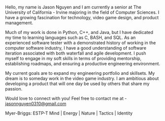 Hello, my name is Jason Nguyen and I am currently a senior at The University of California - Irvine majoring in the field of Computer Sciences. I have a growing fascination for technology, video game design, and product management. 

Much of my work is done in Python, C++, and Java, but I have dedicated my time to learning languages such as C, BASH, and SQL. As an experienced software tester with a demonstrated history of working in the computer software industry, I have a good understanding of software iteration associated with both waterfall and agile development.  I push myself to engage in my soft skills in terms of providing mentorship, establishing roadmaps, and ensuring a productive engineering environment. 

My current goals are to expand my engineering portfolio and skillsets. My dream is to someday work in the video game industry. I am ambitious about developing a product that will one day be used by others that share my passion. 

Would love to connect with you! Feel free to contact me at - jasonnguyen0310@gmail.com

Myer-Briggs: ESTP-T
Mind | Energy | Nature | Tactics | Identity

<!---
jasonnguyen0310/jasonnguyen0310 is a ✨ special ✨ repository because its `README.md` (this file) appears on your GitHub profile.
You can click the Preview link to take a look at your changes.
--->
